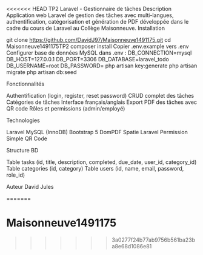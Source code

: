 <<<<<<< HEAD
TP2 Laravel - Gestionnaire de tâches
Description
Application web Laravel de gestion des tâches avec multi-langues, authentification, catégorisation et génération de PDF développée dans le cadre du cours de Laravel au Collège Maisonneuve.
Installation

git clone https://github.com/DavidJ97/Maisonneuve1491175.git
cd Maisonneuve1491175TP2
composer install
Copier .env.example vers .env
Configurer base de données MySQL dans .env :
DB_CONNECTION=mysql
DB_HOST=127.0.0.1
DB_PORT=3306
DB_DATABASE=laravel_todo
DB_USERNAME=root
DB_PASSWORD=
php artisan key:generate
php artisan migrate
php artisan db:seed

Fonctionnalités

Authentification (login, register, reset password)
CRUD complet des tâches
Catégories de tâches
Interface français/anglais
Export PDF des tâches avec QR code
Rôles et permissions (admin/employé)

Technologies

Laravel
MySQL (InnoDB)
Bootstrap 5
DomPDF
Spatie Laravel Permission
Simple QR Code

Structure BD

Table tasks (id, title, description, completed, due_date, user_id, category_id)
Table categories (id, category)
Table users (id, name, email, password, role_id)

Auteur
David Jules

=======
# Maisonneuve1491175
>>>>>>> 3a0277f24b77ab9756b561ba23ba8e68d1086e81
